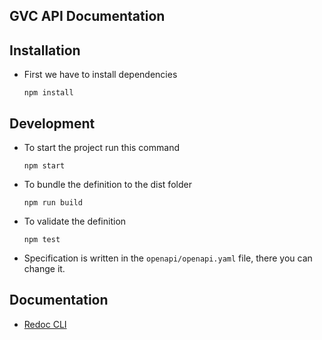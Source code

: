 ## GVC API Documentation

## Installation

- First we have to install dependencies

  `npm install`

## Development

- To start the project run this command

  `npm start`

- To bundle the definition to the dist folder

  `npm run build`

- To validate the definition

  `npm test`

- Specification is written in the `openapi/openapi.yaml` file, there you can change it.

## Documentation

- [Redoc CLI]('https://redocly.com/docs/cli/')
